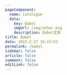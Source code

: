 ```yaml
---
pageComponent:
  name: Catalogue
  data:
    key: Babel
    imgUrl: /img/other.png
    description: Babel文章
title: Babel
date: 2022-2-27 16:23:52
permalink: /babel
sidebar: false
article: false
comment: false
editLink: false
---
```


